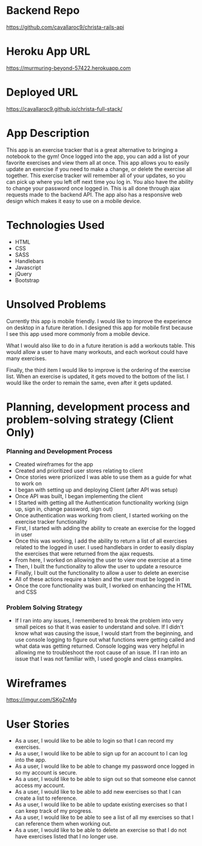 # Backend Repo
https://github.com/cavallaroc9/christa-rails-api

# Heroku App URL
https://murmuring-beyond-57422.herokuapp.com

# Deployed URL
https://cavallaroc9.github.io/christa-full-stack/

# App Description
This app is an exercise tracker that is a great alternative to bringing a notebook to the gym! Once logged into the app, you can add a list of your favorite exercises and view them all at once. This app allows you to easily update an exercise if you need to make a change, or delete the exercise all together. This exercise tracker will remember all of your updates, so you can pick up where you left off next time you log in. You also have the ability to change your password once logged in. This is all done through ajax requests made to the backend API. The app also has a responsive web design which makes it easy to use on a mobile device.

# Technologies Used
* HTML
* CSS
* SASS
* Handlebars
* Javascript
* jQuery
* Bootstrap

# Unsolved Problems
Currently this app is mobile friendly. I would like to improve the experience on desktop in a future iteration. I designed this app for mobile first because I see this app used more commonly from a mobile device.

What I would also like to do in a future iteration is add a workouts table. This would allow a user to have many workouts, and each workout could have many exercises.

Finally, the third item I would like to improve is the ordering of the exercise list. When an exercise is updated, it gets moved to the bottom of the list. I would like the order to remain the same, even after it gets updated.

# Planning, development process and problem-solving strategy (Client Only)

### Planning and Development Process
* Created wireframes for the app
* Created and prioritized user stores relating to client
* Once stories were prioriized I was able to use them as a guide for what to work on
* I began with setting up and deploying Client (after API was setup)
* Once API was built, I began implementing the client
* I Started with getting all the Authentication functionality working (sign up, sign in, change password, sign out)
* Once authentication was working from client, I started working on the exercise tracker functionality
* First, I started with adding the ability to create an exercise for the logged in user
* Once this was working, I add the ability to return a list of all exercises related to the logged in user. I used handlebars in order to easily display the exercises that were returned from the ajax requests.
* From here, I worked on allowing the user to view one exercise at a time
* Then, I built the functionality to allow the user to update a resource
* Finally, I built out the functionality to allow a user to delete an exercise
* All of these actions require a token and the user must be logged in
* Once the core functionality was built, I worked on enhancing the HTML and CSS

### Problem Solving Strategy
* If I ran into any issues, I remembered to break the problem into very small peices so that it was easier to understand and solve. If I didn't know what was causing the issue, I would start from the beginning, and use console logging to figure out what functions were getting called and what data was getting returned. Console logging was very helpful in allowing me to troubleshoot the root cause of an issue. If I ran into an issue that I was not familiar with, I used google and class examples.

# Wireframes
https://imgur.com/SKgZnMg

# User Stories
- As a user, I would like to be able to login so that I can record my exercises.
- As a user, I would like to be able to sign up for an account to I can log into the app.
- As a user, I would like to be able to change my password once logged in so my account is secure.
- As a user, I would like to be able to sign out so that someone else cannot access my account.
- As a user, I would like to be able to add new exercises so that I can create a list to reference.
- As a user, I would like to be able to update existing exercises so that I can keep track of my progress.
- As a user, I would like to be able to see a list of all my exercises so that I can reference them when working out.
- As a user, I would like to be able to delete an exercise so that I do not have exercises listed that I no longer use.
